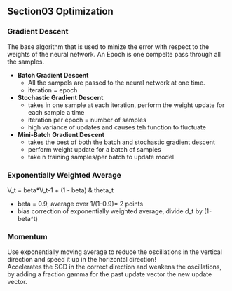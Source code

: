 ## Section03 Optimization  
### Gradient Descent
The base algorithm that is used to minize the error with respect to the weights of the neural network. An Epoch is one compelte 
pass through all the samples. 
- **Batch Gradient Descent**  
  + All the sampels are passed to the neural network at one time.
  + iteration = epoch
- **Stochastic Gradient Descent**  
  + takes in one sample at each iteration, perform the weight update for each sample a time
  + iteration per epoch = number of samples
  + high variance of updates and causes teh function to fluctuate
- **Mini-Batch Gradient Descent**  
  + takes the best of both the batch and stochastic gradient descent
  + perform weight update for a batch of samples
  + take n training samples/per batch to update model

### Exponentially Weighted Average
V_t = beta*V_t-1 + (1 - beta) & theta_t
- beta = 0.9, average over 1/(1-0.9)= 2 points
- bias correction of exponentially weighted average, divide d_t by (1-beta^t)

### Momentum
Use exponentially moving average to reduce the oscillations in the vertical direction and speed it up in the horizontal direction!  
Accelerates the SGD in the correct direction and weakens the oscillations, by adding a fraction gamma for the past update vector the new update vector. 

